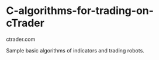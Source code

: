 # C-algorithms-for-trading-on-cTrader

ctrader.com  

Sample basic algorithms of indicators and trading robots.
